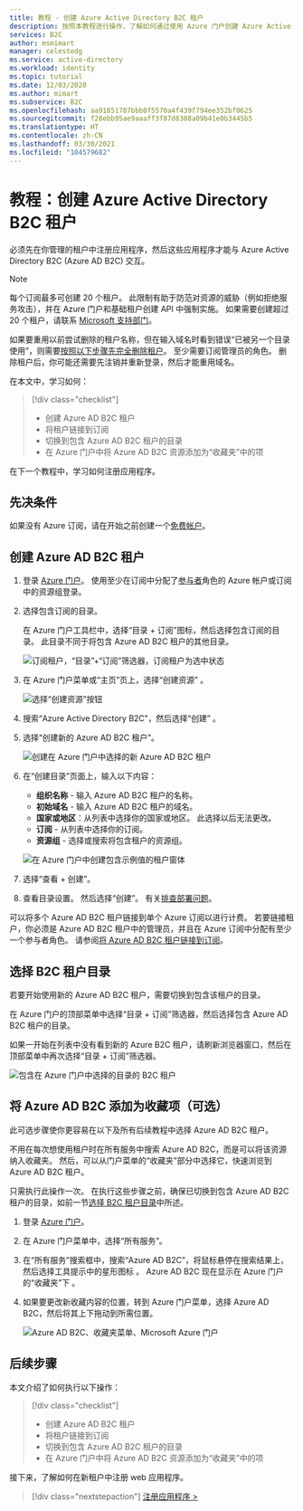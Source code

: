 ```yaml
---
title: 教程 - 创建 Azure Active Directory B2C 租户
description: 按照本教程进行操作，了解如何通过使用 Azure 门户创建 Azure Active Directory B2C 租户来准备注册应用程序。
services: B2C
author: msmimart
manager: celestedg
ms.service: active-directory
ms.workload: identity
ms.topic: tutorial
ms.date: 12/03/2020
ms.author: mimart
ms.subservice: B2C
ms.openlocfilehash: aa91851787bbb0f5570a4f439f794ee352bf0625
ms.sourcegitcommit: f28ebb95ae9aaaff3f87d8388a09b41e0b3445b5
ms.translationtype: HT
ms.contentlocale: zh-CN
ms.lasthandoff: 03/30/2021
ms.locfileid: "104579682"
---
```

# <a name="tutorial-create-an-azure-active-directory-b2c-tenant"></a>教程：创建 Azure Active Directory B2C 租户

必须先在你管理的租户中注册应用程序，然后这些应用程序才能与 Azure Active Directory B2C (Azure AD B2C) 交互。 

> [!NOTE]
> 每个订阅最多可创建 20 个租户。 此限制有助于防范对资源的威胁（例如拒绝服务攻击），并在 Azure 门户和基础租户创建 API 中强制实施。 如果需要创建超过 20 个租户，请联系 [Microsoft 支持部门](support-options.md)。
> 
> 如果要重用以前尝试删除的租户名称，但在输入域名时看到错误“已被另一个目录使用”，则需要[按照以下步骤先完全删除租户](./faq.md?tabs=app-reg-ga#how-do-i-delete-my-azure-ad-b2c-tenant)。 至少需要订阅管理员的角色。 删除租户后，你可能还需要先注销并重新登录，然后才能重用域名。

在本文中，学习如何：

> [!div class="checklist"]
> * 创建 Azure AD B2C 租户
> * 将租户链接到订阅
> * 切换到包含 Azure AD B2C 租户的目录
> * 在 Azure 门户中将 Azure AD B2C 资源添加为“收藏夹”中的项

在下一个教程中，学习如何注册应用程序。

## <a name="prerequisites"></a>先决条件

如果没有 Azure 订阅，请在开始之前创建一个[免费帐户](https://azure.microsoft.com/free/?WT.mc_id=A261C142F)。

## <a name="create-an-azure-ad-b2c-tenant"></a>创建 Azure AD B2C 租户

1. 登录 [Azure 门户](https://portal.azure.com/)。 使用至少在订阅中分配了[参与者](../role-based-access-control/built-in-roles.md)角色的 Azure 帐户或订阅中的资源组登录。

1. 选择包含订阅的目录。

    在 Azure 门户工具栏中，选择“目录 + 订阅”图标，然后选择包含订阅的目录。 此目录不同于将包含 Azure AD B2C 租户的其他目录。

    ![订阅租户，“目录”+“订阅”筛选器，订阅租户为选中状态](media/tutorial-create-tenant/portal-01-pick-directory.png)

1. 在 Azure 门户菜单或“主页”页上，选择“创建资源” 。

   ![选择“创建资源”按钮](media/tutorial-create-tenant/create-a-resource.png)

1. 搜索“Azure Active Directory B2C”，然后选择“创建” 。
2. 选择“创建新的 Azure AD B2C 租户”。

    ![创建在 Azure 门户中选择的新 Azure AD B2C 租户](media/tutorial-create-tenant/portal-02-create-tenant.png)

1. 在“创建目录”页面上，输入以下内容：

   - **组织名称** - 输入 Azure AD B2C 租户的名称。
   - **初始域名** - 输入 Azure AD B2C 租户的域名。
   - **国家或地区**：从列表中选择你的国家或地区。 此选择以后无法更改。
   - **订阅** - 从列表中选择你的订阅。
   - **资源组** - 选择或搜索将包含租户的资源组。

    ![在 Azure 门户中创建包含示例值的租户窗体](media/tutorial-create-tenant/review-and-create-tenant.png)

1. 选择“查看 + 创建”。
1. 查看目录设置。 然后选择“创建”。 有关[排查部署问题](../azure-resource-manager/templates/common-deployment-errors.md)。

可以将多个 Azure AD B2C 租户链接到单个 Azure 订阅以进行计费。 若要链接租户，你必须是 Azure AD B2C 租户中的管理员，并且在 Azure 订阅中分配有至少一个参与者角色。 请参阅[将 Azure AD B2C 租户链接到订阅](billing.md#link-an-azure-ad-b2c-tenant-to-a-subscription)。

## <a name="select-your-b2c-tenant-directory"></a>选择 B2C 租户目录

若要开始使用新的 Azure AD B2C 租户，需要切换到包含该租户的目录。

在 Azure 门户的顶部菜单中选择“目录 + 订阅”筛选器，然后选择包含 Azure AD B2C 租户的目录。

如果一开始在列表中没有看到新的 Azure B2C 租户，请刷新浏览器窗口，然后在顶部菜单中再次选择“目录 + 订阅”筛选器。

![包含在 Azure 门户中选择的目录的 B2C 租户](media/tutorial-create-tenant/portal-07-select-tenant-directory.png)

## <a name="add-azure-ad-b2c-as-a-favorite-optional"></a>将 Azure AD B2C 添加为收藏项（可选）

此可选步骤使你更容易在以下及所有后续教程中选择 Azure AD B2C 租户。

不用在每次想使用租户时在所有服务中搜索 Azure AD B2C，而是可以将该资源纳入收藏夹。 然后，可以从门户菜单的“收藏夹”部分中选择它，快速浏览到 Azure AD B2C 租户。

只需执行此操作一次。 在执行这些步骤之前，确保已切换到包含 Azure AD B2C 租户的目录，如前一节[选择 B2C 租户目录](#select-your-b2c-tenant-directory)中所述。

1. 登录 [Azure 门户](https://portal.azure.com)。
1. 在 Azure 门户菜单中，选择“所有服务”。
1. 在“所有服务”搜索框中，搜索“Azure AD B2C”，将鼠标悬停在搜索结果上，然后选择工具提示中的星形图标 。 Azure AD B2C 现在显示在 Azure 门户的“收藏夹”下 。
1. 如果要更改新收藏内容的位置，转到 Azure 门户菜单，选择 Azure AD B2C，然后将其上下拖动到所需位置。

    ![Azure AD B2C、收藏夹菜单、Microsoft Azure 门户](media/tutorial-create-tenant/portal-08-b2c-favorite.png)

## <a name="next-steps"></a>后续步骤

本文介绍了如何执行以下操作：

> [!div class="checklist"]
> * 创建 Azure AD B2C 租户
> * 将租户链接到订阅
> * 切换到包含 Azure AD B2C 租户的目录
> * 在 Azure 门户中将 Azure AD B2C 资源添加为“收藏夹”中的项

接下来，了解如何在新租户中注册 web 应用程序。

> [!div class="nextstepaction"]
> [注册应用程序 >](tutorial-register-applications.md)